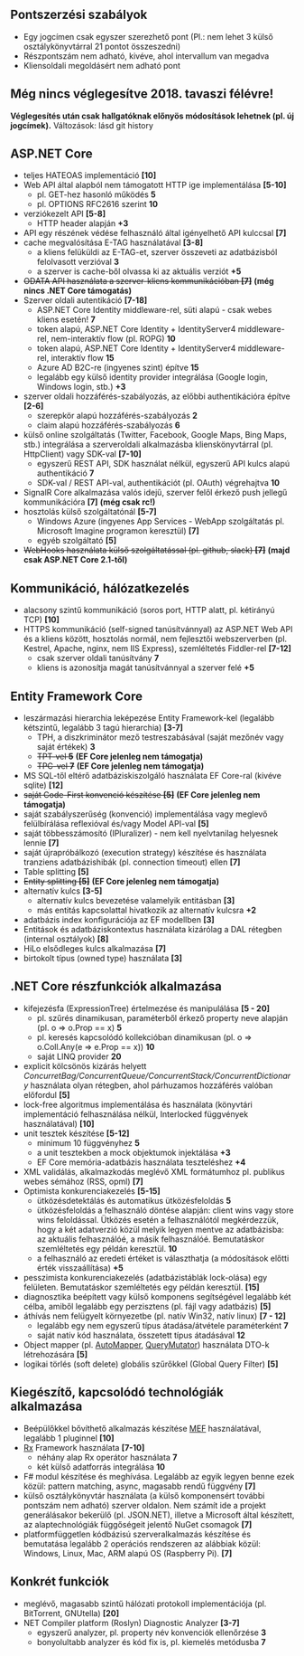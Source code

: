 ## Pontszerzési szabályok

* Egy jogcímen csak egyszer szerezhető pont (Pl.: nem lehet 3 külső osztálykönyvtárral 21 pontot összeszedni)
* Részpontszám nem adható, kivéve, ahol intervallum van megadva
* Kliensoldali megoldásért nem adható pont

## **Még nincs véglegesítve 2018. tavaszi félévre!**

**Véglegesítés után csak hallgatóknak előnyös módosítások lehetnek (pl. új jogcímek).**
Változások: lásd git history

## ASP.NET Core
*  teljes HATEOAS implementáció **\[10\]**
*  Web API által alapból nem támogatott HTTP ige implementálása **\[5-10\]**
   * pl. GET-hez hasonló működés **5**
   * pl. OPTIONS RFC2616 szerint **10**
* verziókezelt API **\[5-8\]**
   * HTTP header alapján **+3**
* API egy részének védése felhasználó által igényelhető API kulccsal **\[7\]**
* cache megvalósítása E-TAG használatával **\[3-8\]**
  * a kliens felüküldi az E-TAG-et, szerver összeveti az adatbázisból felolvasott verzióval **3**
  * a szerver is cache-ből olvassa ki az aktuális verziót **+5**
* ~~ODATA API használata a szerver-kliens kommunikációban **\[7\]**~~  **(még nincs .NET Core támogatás)**
* Szerver oldali autentikáció **\[7-18\]**
  * ASP.NET Core Identity middleware-rel, süti alapú - csak webes kliens esetén! **7**
  * token alapú, ASP.NET Core Identity + IdentityServer4 middleware-rel, nem-interaktív flow (pl. ROPG) **10**
  * token alapú, ASP.NET Core Identity + IdentityServer4 middleware-rel, interaktív flow **15**
  * Azure AD B2C-re (ingyenes szint) építve **15**
  * legalább egy külső identity provider integrálása (Google login, Windows login, stb.)  **+3**
* szerver oldali hozzáférés-szabályozás, az előbbi authentikációra építve  **\[2-6\]**
    * szerepkör alapú hozzáférés-szabályozás **2**
    * claim alapú hozzáférés-szabályozás **6**
* külső online szolgáltatás (Twitter, Facebook, Google Maps, Bing Maps, stb.) integrálása a szerveroldali alkalmazásba klienskönyvtárral (pl. HttpClient) vagy SDK-val **\[7-10\]**
  * egyszerű REST API, SDK használat nélkül, egyszerű API kulcs alapú authentikáció **7**
  * SDK-val / REST API-val, authentikációt (pl. OAuth) végrehajtva **10**
* SignalR Core alkalmazása valós idejű, szerver felől érkező push jellegű kommunikációra **\[7\]** **(még csak rc!)**
* hosztolás külső szolgáltatónál **\[5-7\]**
  * Windows Azure (ingyenes App Services - WebApp szolgáltatás pl. Microsoft Imagine programon keresztül) **\[7\]**
  * egyéb szolgáltató **\[5\]**
* ~~WebHooks használata külső szolgáltatással (pl. github, slack) **\[7\]**~~  **(majd csak ASP.NET Core 2.1-től)**

## Kommunikáció, hálózatkezelés
* alacsony szintű kommunikáció (soros port, HTTP alatt, pl. kétirányú TCP) **\[10\]**
* HTTPS kommunikáció (self-signed tanúsítvánnyal) az ASP.NET Web API és a kliens között, hosztolás normál, nem fejlesztői webszerverben (pl. Kestrel, Apache, nginx, nem IIS Express), szemléltetés Fiddler-rel **\[7-12\]**
  * csak szerver oldali tanúsítvány **7**
  * kliens is azonosítja magát tanúsítvánnyal a szerver felé **+5**

## Entity Framework Core
* leszármazási hierarchia leképezése Entity Framework-kel (legalább kétszintű, legalább 3 tagú hierarchia) **\[3-7\]**
  * TPH, a diszkriminátor mező testreszabásával (saját mezőnév vagy saját értékek) **3**
  * ~~TPT-vel **5**~~ **(EF Core jelenleg nem támogatja)**
  * ~~TPC-vel **7**~~ **(EF Core jelenleg nem támogatja)**
* MS SQL-től eltérő adatbáziskiszolgáló használata EF Core-ral (kivéve sqlite) **\[12\]**
* ~~saját Code-First konvenció készítése **\[5\]**~~  **(EF Core jelenleg nem támogatja)**
* saját szabályszerűség (konvenció) implementálása vagy meglevő felülbírálása reflexióval és/vagy Model API-val **\[5\]**
* saját többesszámosító (IPluralizer) - nem kell nyelvtanilag helyesnek lennie **\[7\]**
* saját újrapróbálkozó (execution strategy) készítése és használata tranziens adatbázishibák (pl. connection timeout) ellen **\[7\]**
* Table splitting **\[5\]**
* ~~Entity splitting **\[5\]**~~  **(EF Core jelenleg nem támogatja)**
* alternatív kulcs **\[3-5\]**
  * alternatív kulcs bevezetése valamelyik entitásban **\[3\]**      
  * más entitás kapcsolattal hivatkozik az alternatív kulcsra **+2**
* adatbázis index konfigurációja az EF modellben **\[3\]**
* Entitások és adatbáziskontextus használata kizárólag a DAL rétegben (internal osztályok) **\[8\]**
* HiLo elsődleges kulcs alkalmazása **\[7\]**
* birtokolt típus (owned type) használata **\[3\]**

## .NET Core részfunkciók alkalmazása
* kifejezésfa (ExpressionTree) értelmezése és manipulálása **\[5 - 20\]**
    * pl. szűrés dinamikusan, paraméterből érkező property neve alapján (pl. o => o.Prop == x) **5**
    * pl. keresés kapcsolódó kollekcióban dinamikusan (pl. o => o.Coll.Any(e => e.Prop == x)) **10**
    * saját LINQ provider **20**
* explicit kölcsönös kizárás helyett _ConcurretBag/ConcurrentQueue/ConcurrentStack/ConcurrentDictionary_ használata olyan rétegben, ahol párhuzamos hozzáférés valóban előfordul **\[5\]**
* lock-free algoritmus implementálása és használata (könyvtári implementáció felhasználása nélkül, Interlocked függvények használatával) **\[10\]**
* unit tesztek készítése  **\[5-12\]**
  * minimum 10 függvényhez **5**
  * a unit tesztekben a mock objektumok injektálása **+3**
  * EF Core memória-adatbázis használata teszteléshez **+4**
*   XML validálás, alkalmazkodás meglévő XML formátumhoz pl. publikus webes sémához (RSS, opml) **\[7\]**
* Optimista konkurenciakezelés **\[5-15\]**
  * ütközésdetektálás és automatikus ütközésfeloldás **5**
  * ütközésfeloldás a felhasználó döntése alapján: client wins vagy store wins feloldással. Ütközés esetén a felhasználótól megkérdezzük, hogy a két adatverzió közül melyik legyen mentve az adatbázisba: az aktuális felhasználóé, a másik felhasználóé. Bemutatáskor szemléltetés egy példán keresztül. **10**
  * a felhasználó az eredeti értéket is választhatja (a módosítások előtti érték visszaállítása) **+5**
* pesszimista konkurenciakezelés (adatbázistáblák lock-olása) egy felületen. Bemutatáskor szemléltetés egy példán keresztül. **\[15\]**
* diagnosztika beépített vagy külső komponens segítségével legalább két célba, amiből legalább egy perzisztens (pl. fájl vagy adatbázis) **\[5\]**
* áthívás nem felügyelt környezetbe (pl. natív Win32, natív linux) **\[7 - 12\]**
    * legalább egy nem egyszerű típus átadása/átvétele paraméterként **7**
    * saját natív kód használata, összetett típus átadásával **12**
* Object mapper (pl. [AutoMapper](http://automapper.org/), [QueryMutator](https://github.com/yugabe/QueryMutator)) használata DTO-k létrehozására **\[5\]**
* logikai törlés (soft delete) globális szűrőkkel (Global Query Filter) **\[5\]**

## Kiegészítő, kapcsolódó technológiák alkalmazása
* Beépülőkkel bővíthető alkalmazás készítése [MEF](http://msdn.microsoft.com/en-us/library/dd460648.aspx) használatával, legalább 1 pluginnel **\[10\]**
* [Rx](http://msdn.microsoft.com/en-us/data/gg577609) Framework használata **\[7-10\]**
    * néhány alap Rx operátor használata **7**
    * két külső adatforrás integrálása **10**
* F# modul készítése és meghívása. Legalább az egyik legyen benne ezek közül: pattern matching, async, magasabb rendű függvény **\[7\]**
* külső osztálykönyvtár használata (a külső komponensért további pontszám nem adható) szerver oldalon. Nem számít ide a projekt generálásakor bekerülő (pl. JSON.NET), illetve a Microsoft által készített, az alaptechnológiák függőségeit jelentő NuGet csomagok **\[7\]**
* platformfüggetlen kódbázisú szerveralkalmazás készítése és bemutatása legalább 2 operációs rendszeren az alábbiak közül: Windows, Linux, Mac, ARM alapú OS (Raspberry Pi). **\[7\]**

## Konkrét funkciók
* meglévő, magasabb szintű hálózati protokoll implementációja (pl. BitTorrent, GNUtella) **\[20\]**
* NET Compiler platform (Roslyn) Diagnostic Analyzer **\[3-7\]**
  * egyszerű analyzer, pl. property név konvenciók ellenőrzése **3**
  * bonyolultabb analyzer és kód fix is, pl. kiemelés metódusba **7**

